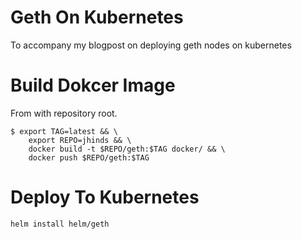 # Geth On Kubernetes

To accompany my blogpost on deploying geth nodes on kubernetes

# Build Dokcer Image
From with repository root.
```
$ export TAG=latest && \
    export REPO=jhinds && \
    docker build -t $REPO/geth:$TAG docker/ && \
    docker push $REPO/geth:$TAG
```

# Deploy To Kubernetes
```
helm install helm/geth 
```
